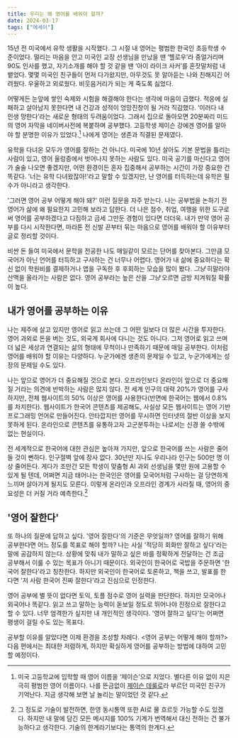 ```yaml
---
title: 우리는 왜 영어를 배워야 할까?
date: 2024-03-17
tags: ["에세이"]
---
```


15년 전 미국에서 유학 생활을 시작했다. 그 시절 내 영어는 평범한 한국인 초등학생 수준이었다. 떨리는 마음을 안고 미국인 교장 선생님을 만났을 땐 ‘헬로우’라 중얼거리며 90도 인사를 했고, 자기소개를 해야 할 것 같을 땐 ‘아이 라이크 사커’를 혼잣말처럼 내뱉었다. 몇몇 미국인 친구들이 먼저 다가왔지만, 아무것도 못 알아듣는 나와 친해지긴 어려웠다. 우울하고 외로웠다. 비웃음거리가 되는 게 죽도록 싫었다. 

어떻게든 눈앞에 쌓인 숙제와 시험을 해결해야 한다는 생각에 마음이 급했다. 적응에 실패하고 살아남지 못한다면 내 건강과 성적이 엉망진창이 될 거라 직감했다. ‘이러다 내 인생 망한다’라는 새로운 형태의 두려움이었다. 그래서 집으로 돌아오면 20분짜리 미드의 영어 자막을 네이버사전에 복붙하며 공부했다. 고등학생 제이슨 강에겐 영어를 알아야 할 분명한 이유가 있었다.[^1] 나에게 영어는 생존과 직결된 문제였다.

[^1]: 미국 고등학교에 입학할 때 영어 이름을 ‘제이슨’으로 지었다. 별다른 이유 없이 지은 극히 평범한 영어 이름이다. 나를 뜬금없이 [제이슨 데룰로](https://www.youtube.com/watch?v=pBI3lc18k8Q)라 부르던 미국인 친구가 기억난다. 지금 생각해 보면 날 놀리는 말이었던 것 같다.

유학을 다녀온 모두가 영어를 잘하는 건 아니다. 미국에 10년 살아도 기본 문법을 틀리는 사람이 있고, 영어 울렁증에서 벗어나지 못하는 사람도 있다. 미국 공기를 마신다고 영어가 술술 나오면 좋겠지만, 어떤 환경이든 혼자 집중해서 공부하는 시간이 가장 중요한 건 똑같다. '너는 유학 다녀왔잖아!'라고 말할 수 있겠지만, 난 영어를 터득하는데 유학은 필수가 아니라고 생각한다.

'그러면 영어 공부 어떻게 해야 돼?' 이런 질문을 자주 받는다. 나는 공부법을 논하기 전 영어가 삶에 왜 필요한지 고민해 보라고 답한다. 더 나은 점수, 취업, 여행을 위한 도구로써 영어를 공부하겠다고 다짐하고 금세 그만둔 경험이 있다면 더더욱. 내가 만약 영어 공부를 다시 시작한다면, 마라톤 전 신발 끈부터 묶는 마음으로 영어를 배워야 할 이유부터 글로 정리할 것이다. 

비싼 돈 들여 미국에서 문학을 전공한 나도 매일같이 모르는 단어를 찾아본다. 그만큼 모국어가 아닌 언어를 터득하고 구사하는 건 너무나 어렵다. 영어가 내 삶에 중요하다는 확신 없이 학원비를 결제하거나 앱을 구독한 후 후회하는 모습을 많이 봤다. *그냥* 히말라야산맥을 올라가는 사람은 없다. 영어 공부라는 높은 산을 *그냥* 오르면 금방 지겨워질 확률이 높다.

## 내가 영어를 공부하는 이유

나는 제주에 살고 있지만 영어로 읽고 쓰는데 그 어떤 일보다 더 많은 시간을 투자한다. 영어 과외로 돈을 버는 것도, 외국계 회사에 다니는 것도 아니다. 그저 영어로 읽고 쓰며 더 넓은 세상과 연결되는 삶의 형태에 무척이나 만족하기 때문에 매일 공부한다. 이처럼 영어를 배워야 할 이유는 다양하다. 누군가에겐 생존의 문제일 수 있고, 누군가에게는 성장의 문제일 수도 있다.

나는 앞으로 영어가 더 중요해질 것으로 본다. 오프라인보다 온라인이 앞으로 더 중요해질 거라는 의견에 반박하는 사람은 많지 않다. 전 세계 인구의 대략 20%가 영어를 구사하지만, 전체 웹사이트의 50% 이상은 영어를 사용한다(반면에 한국어는 웹에서 0.8%를 차지한다). 웹사이트가 한국어 콘텐츠를 제공해도, 사실상 모든 웹사이트는 영어 기반 프로그래밍 언어로 만들어진다. 안타깝지만 영어를 무시하면 인터넷의 절반 이상을 보지 못하게 된다. 온라인으로 콘텐츠를 유통하고자 고군분투하는 나로서는 신경 쓸 수밖에 없는 현실이다.

전 세계적으로 한국어에 대한 관심은 높아져 가지만, 앞으로 한국어를 쓰는 사람은 줄어들 것이 뻔하다. 인구절벽 앞에 장사 없다. 30년만 지나도 우리나라 인구는 500만 명 이상 줄어든다. 게다가 조만간 모든 학생이 맞춤형 AI 과외 선생님을 몇만 원에 고용할 수 있게 될 텐데, 어쩌면 지금 태어나는 한국인은 영어를 모국어처럼 구사하는 걸 당연하게 느끼며 살아가게 될지도 모른다. 이렇게 온라인과 오프라인 경계가 사라질 때, 영어의 중요성은 더 커질 거라 예측한다.[^2]

[^2]: 그 정도로 기술이 발전하면, 한영 동시통역 또한 AI로 물 흐르듯 가능할 수도 있겠다. 하지만 내 말에 담긴 모든 메시지를 100% 기계가 번역해서 대신 전하는 건 불가능하다고 생각한다. 기술의 한계라기보다는 통역의 한계다.

## '영어 잘한다'

또 하나의 질문에 답하고 싶다. '영어 잘한다'의 기준은 무엇일까? 영어를 잘하기 위해 공부한다면 어느 정도를 목표로 해야 할까? 나는 사실 '적당히 회화만 잘하고 싶다'라는 말에 공감하지 않는다. 상황에 맞춰 내가 말하고 싶은 바를 정확하게 전달하는 건 조금 공부해서 이룰 수 있는 목표가 아니기 때문이다. 외국인이 한국어로 국밥을 주문하면 '한국어 잘한다'라고 칭찬한다. 하지만 외국인이 한국어로 토론하고, 책을 쓰고, 발표를 한다면 '저 사람 한국어 진짜 잘한다'라고 진심으로 인정한다. 

영어 공부에 별 뜻이 없다면 토익, 토플 점수로 영어 실력을 판단한다. 하지만 모국어나 외국어나 똑같다. 읽고 쓰고 말하는 능력이 돋보일 정도로 뛰어나야 진정으로 잘한다고 할 수 있다. 너무 엄격한가 싶지만 내 개인적인 생각이다. '영어 잘하고 싶다'는 어쩌면 평생이 걸릴 수도 있는 목표다.

공부할 이유를 알았다면 이제 환경을 조성할 차례다. <영어 공부는 어떻게 해야 할까?> 다음 편에서는 최대한 저렴하게, 하지만 확실하게 영어를 공부하는 방법에 대하여 고민할 예정이다.
